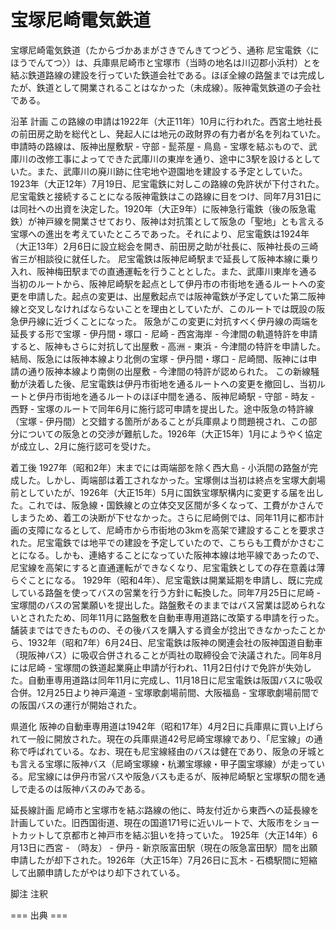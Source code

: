# 宝塚尼崎電気鉄道

宝塚尼崎電気鉄道（たからづかあまがさきでんきてつどう、通称 尼宝電鉄〈にほうでんてつ〉）は、兵庫県尼崎市と宝塚市（当時の地名は川辺郡小浜村）とを結ぶ鉄道路線の建設を行っていた鉄道会社である。ほぼ全線の路盤までは完成したが、鉄道として開業されることはなかった（未成線）。阪神電気鉄道の子会社である。

沿革
計画
この路線の申請は1922年（大正11年）10月に行われた。西宮土地社長の前田房之助を総代とし、発起人には地元の政財界の有力者が名を列ねていた。申請時の路線は、阪神出屋敷駅 - 守部 - 髭茶屋 - 鳥島 - 宝塚を結ぶもので、武庫川の改修工事によってできた武庫川の東岸を通り、途中に3駅を設けるとしていた。また、武庫川の廃川跡に住宅地や遊園地を建設する予定としていた。1923年（大正12年）7月19日、尼宝電鉄に対しこの路線の免許状が下付された。
尼宝電鉄と接続することになる阪神電鉄はこの路線に目をつけ、同年7月31日には同社への出資を決定した。1920年（大正9年）に阪神急行電鉄（後の阪急電鉄）が神戸線を開業させており、阪神は対抗策として阪急の「聖地」とも言える宝塚への進出を考えていたところであった。それにより、尼宝電鉄は1924年（大正13年）2月6日に設立総会を開き、前田房之助が社長に、阪神社長の三崎省三が相談役に就任した。
尼宝電鉄は阪神尼崎駅まで延長して阪神本線に乗り入れ、阪神梅田駅までの直通運転を行うこととした。また、武庫川東岸を通る当初のルートから、阪神尼崎駅を起点として伊丹市の市街地を通るルートへの変更を申請した。起点の変更は、出屋敷起点では阪神電鉄が予定していた第二阪神線と交叉しなければならないことを理由としていたが、このルートでは既設の阪急伊丹線に近づくことになった。
阪急がこの変更に対抗すべく伊丹線の両端を延長する形で宝塚 - 伊丹間・塚口 - 尼崎 - 西宮海岸 - 今津間の軌道特許を申請すると、阪神もさらに対抗して出屋敷 - 高洲 - 東浜 - 今津間の特許を申請した。結局、阪急には阪神本線より北側の宝塚 - 伊丹間・塚口 - 尼崎間、阪神には申請の通り阪神本線より南側の出屋敷 - 今津間の特許が認められた。
この新線騒動が決着した後、尼宝電鉄は伊丹市街地を通るルートへの変更を撤回し、当初ルートと伊丹市街地を通るルートのほぼ中間を通る、阪神尼崎駅 - 守部 - 時友 - 西野 - 宝塚のルートで同年6月に施行認可申請を提出した。途中阪急の特許線（宝塚 - 伊丹間）と交錯する箇所があることが兵庫県より問題視され、この部分についての阪急との交渉が難航した。1926年（大正15年）1月にようやく協定が成立し、2月に施行認可を受けた。

着工後
1927年（昭和2年）末までには両端部を除く西大島 - 小浜間の路盤が完成した。しかし、両端部は着工されなかった。宝塚側は当初は終点を宝塚大劇場前としていたが、1926年（大正15年）5月に国鉄宝塚駅構内に変更する届を出した。これでは、阪急線・国鉄線との立体交叉区間が多くなって、工費がかさんでしまうため、着工の決断が下せなかった。さらに尼崎側では、同年11月に都市計画の支障になるとして、尼崎市から市街地の3kmを高架で建設することを要求された。尼宝電鉄では地平での建設を予定していたので、こちらも工費がかさむことになる。しかも、連絡することになっていた阪神本線は地平線であったので、尼宝線を高架にすると直通運転ができなくなり、尼宝電鉄としての存在意義は薄らぐことになる。
1929年（昭和4年）、尼宝電鉄は開業延期を申請し、既に完成している路盤を使ってバスの営業を行う方針に転換した。同年7月25日に尼崎 - 宝塚間のバスの営業願いを提出した。路盤敷そのままではバス営業は認められないとされたため、同年11月に路盤敷を自動車専用道路に改築する申請を行った。舗装まではできたものの、その後バスを購入する資金が捻出できなかったことから、1932年（昭和7年）6月24日、尼宝電鉄は阪神の関連会社の阪神国道自動車（現阪神バス）に吸収合併されることが両社の取締役会で決議された。同年8月には尼崎 - 宝塚間の鉄道起業廃止申請が行われ、11月2日付けで免許が失効した。自動車専用道路は同年11月に完成し、11月18日に尼宝電鉄は阪国バスに吸収合併。12月25日より神戸滝道 - 宝塚歌劇場前間、大阪福島 - 宝塚歌劇場前間での阪国バスの運行が開始された。

県道化
阪神の自動車専用道は1942年（昭和17年）4月2日に兵庫県に買い上げられて一般に開放された。現在の兵庫県道42号尼崎宝塚線であり、「尼宝線」の通称で呼ばれている。なお、現在も尼宝線経由のバスは健在であり、阪急の牙城とも言える宝塚に阪神バス（尼崎宝塚線・杭瀬宝塚線・甲子園宝塚線）が走っている。尼宝線には伊丹市営バスや阪急バスも走るが、阪神尼崎駅と宝塚駅の間を通しで走るのは阪神バスのみである。

延長線計画
尼崎市と宝塚市を結ぶ路線の他に、時友付近から東西への延長線を計画していた。旧西国街道、現在の国道171号に近いルートで、大阪市をショートカットして京都市と神戸市を結ぶ狙いを持っていた。
1925年（大正14年）6月13日に西宮 - （時友） - 伊丹 - 新京阪富田駅（現在の阪急富田駅）間を出願申請したが却下された。1926年（大正15年）7月26日に瓦木 - 石橋駅間に短縮して出願申請したがやはり却下されている。

脚注
注釈


=== 出典 ===
